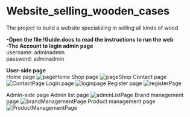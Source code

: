 # Website_selling_wooden_cases
The project to build a website specializing in selling all kinds of wood

<b>-Open the file !Guide.docs to read the instructions to run the web</b><br/>
<b>-The Account to login admin page</b><br/>
username: adminadmin <br/>
password: adminadmin

<b>User-side page</b> <br/>
Home page
![pageHome](https://github.com/minh-phat/Website_selling_wooden_cases/assets/89958212/ffc0903c-1edd-4d1c-85fd-f1bfdbf97dae)
Shop page
![pageShop](https://github.com/minh-phat/Website_selling_wooden_cases/assets/89958212/47ead651-1f70-482d-8b79-93deb782c190)
Contact page
![ContactPage](https://github.com/minh-phat/Website_selling_wooden_cases/assets/89958212/0adf0976-561d-4bc1-baa4-b966d7315ecb)
Login page
![loginpage](https://github.com/minh-phat/Website_selling_wooden_cases/assets/89958212/cefb9ae2-999b-4259-8460-c2381b17456b)
Register page
![registerPage](https://github.com/minh-phat/Website_selling_wooden_cases/assets/89958212/8d906ad5-f4d0-4a94-9fa4-cd18bc31612e)

Admin-side page
Admin list page
![adminListPage](https://github.com/minh-phat/Website_selling_wooden_cases/assets/89958212/88fd7fbf-00d2-4c76-9cbe-f810d19392af)
Brand management page
![brandManagementPage](https://github.com/minh-phat/Website_selling_wooden_cases/assets/89958212/9af3ac69-5ade-4e31-853c-88df6388e0d9)
Product management page
![ProductManagementPage](https://github.com/minh-phat/Website_selling_wooden_cases/assets/89958212/e10310d0-4760-4f52-b88d-4ea467822e36)
